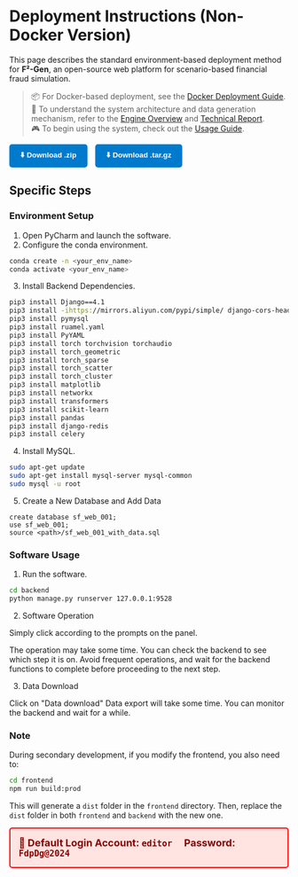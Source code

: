 # Deployment Instructions (Non-Docker Version)

This page describes the standard environment-based deployment method for **F²-Gen**, an open-source web platform for scenario-based financial fraud simulation.

> 📦 For Docker-based deployment, see the [Docker Deployment Guide](deploy_docker.html).  
> 📘 To understand the system architecture and data generation mechanism, refer to the [Engine Overview](engine.html) and [Technical Report](technical.html).  
> 🎮 To begin using the system, check out the [Usage Guide](usage.html).


<div style="margin-top: 1em; margin-bottom: 1em;">
  <a href="https://github.com/sethGu/FinancialFraudDataGenerator/releases/download/v1.0/F2Gen-v1.0.zip" style="text-decoration: none;">
    <button style="background-color: #007acc; color: white; padding: 10px 20px; border: none; border-radius: 5px; font-weight: bold;">
      ⬇️ Download .zip
    </button>
  </a>
  <a href="https://github.com/sethGu/FinancialFraudDataGenerator/releases/download/v1.0/F2Gen-v1.0.tar.gz" style="text-decoration: none; margin-left: 10px;">
    <button style="background-color: #007acc; color: white; padding: 10px 20px; border: none; border-radius: 5px; font-weight: bold;">
      ⬇️ Download .tar.gz
    </button>
  </a>
</div>


## Specific Steps

### Environment Setup

1. Open PyCharm and launch the software.
2. Configure the conda environment.

```sh
conda create -n <your_env_name>
conda activate <your_env_name>
```

3. Install Backend Dependencies.

```sh
pip3 install Django==4.1
pip3 install -ihttps://mirrors.aliyun.com/pypi/simple/ django-cors-headers
pip3 install pymysql
pip3 install ruamel.yaml
pip3 install PyYAML
pip3 install torch torchvision torchaudio
pip3 install torch_geometric
pip3 install torch_sparse
pip3 install torch_scatter
pip3 install torch_cluster
pip3 install matplotlib
pip3 install networkx
pip3 install transformers
pip3 install scikit-learn
pip3 install pandas
pip3 install django-redis
pip3 install celery
```

4. Install MySQL.

```sh
sudo apt-get update
sudo apt-get install mysql-server mysql-common
sudo mysql -u root
```

5. Create a New Database and Add Data

```mysql
create database sf_web_001;
use sf_web_001;
source <path>/sf_web_001_with_data.sql
```



### Software Usage

1. Run the software.

```sh
cd backend
python manage.py runserver 127.0.0.1:9528
```

2. Software Operation

Simply click according to the prompts on the panel.

The operation may take some time. You can check the backend to see which step it is on. Avoid frequent operations, and wait for the backend functions to complete before proceeding to the next step.

3. Data Download

Click on "Data download" Data export will take some time. You can monitor the backend and wait for a while.



### Note

During secondary development, if you modify the frontend, you also need to:

```sh
cd frontend
npm run build:prod
```

This will generate a `dist` folder in the `frontend` directory. Then, replace the `dist` folder in both `frontend` and `backend` with the new one.



<div style="background-color: #ffe4e1; padding: 15px; border: 2px solid red; border-radius: 5px; font-size: 18px; font-weight: bold; color: darkred;">
🔐 Default Login Account: <code>editor</code> &nbsp;&nbsp;&nbsp; Password: <code>FdpDg@2024</code>
</div>


